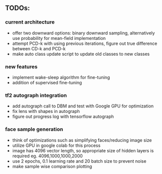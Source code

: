 ## TODOs:

### current architecture
* offer two downward options: binary downward sampling, alternatively use probability for mean-field implementation
* attempt PCD-k with using previous iterations, figure out true difference between CD-k and PCD-k
* make auto class update script to update old classes to new classes

### new features
* implement wake-sleep algorithm for fine-tuning
* addition of supervised fine-tuning

### tf2 autograph integration
* add autograph call to DBM and test with Google GPU for optimization
* fix lens with shapes in autograph
* figure out progress log with tensorflow autograph

### face sample generation
* think of optimizations such as simplifying faces/reducing image size
* utilize GPU in google colab for this process
* image has 4096 vector length, so appropriate size of hidden layers is required eg. 4096,1000,1000,2000
* use 2 epochs, 0.1 learning rate and 20 batch size to prevent noise
* make sample wise comparison plotting
